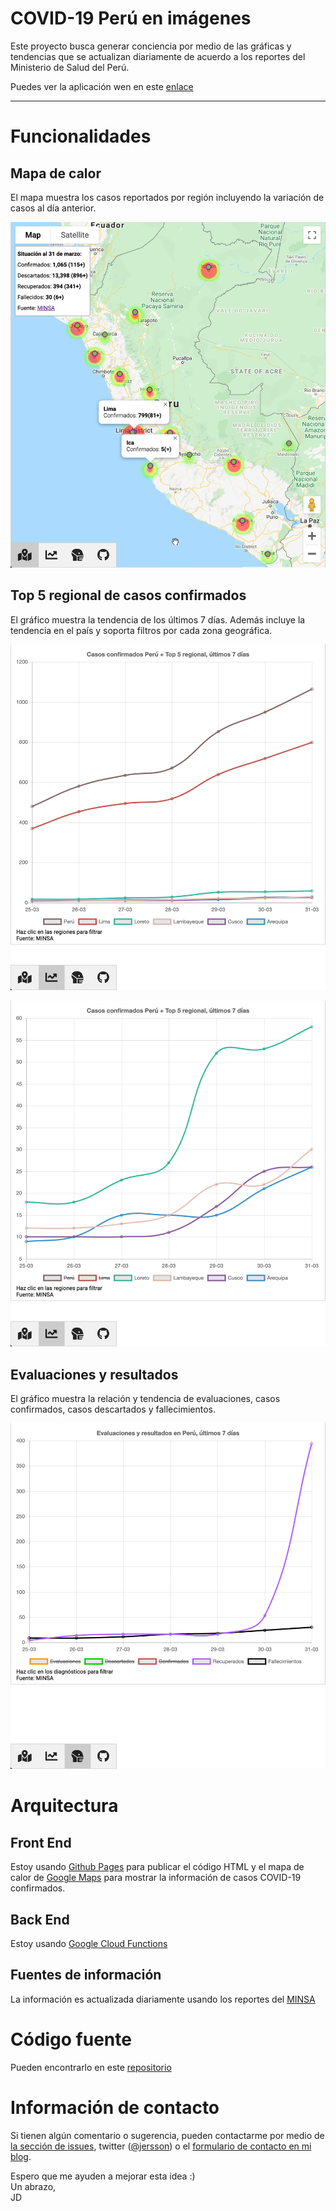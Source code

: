 # COVID-19 Perú en imágenes
Este proyecto busca generar conciencia por medio de las gráficas y tendencias que se actualizan diariamente de acuerdo a los reportes del Ministerio de Salud del Perú.

Puedes ver la aplicación wen en este [enlace](https://jersson.github.io/covid19/)

---

# Funcionalidades
## Mapa de calor 
El mapa muestra los casos reportados por región incluyendo la variación de casos al día anterior.

![heatmap](./covid19/images/heatmap.png)

## Top 5 regional de casos confirmados
El gráfico muestra la tendencia de los últimos 7 días. Además incluye la tendencia en el país y soporta filtros por cada zona geográfica.

![trends](./covid19/images/trends-01.png)

![trends](./covid19/images/trends-02.png)

## Evaluaciones y resultados
El gráfico muestra la relación y tendencia de evaluaciones, casos confirmados, casos descartados y fallecimientos.  

![trends](./covid19/images/trends-03.png)

# Arquitectura
## Front End
Estoy usando [Github Pages](https://pages.github.com/) para publicar el código HTML y el mapa de calor de [Google Maps](https://developers.google.com/maps/documentation/javascript/examples/layer-heatmap) para mostrar la información de casos COVID-19 confirmados.

## Back End
Estoy usando [Google Cloud Functions](https://cloud.google.com/functions/docs/writing/http)

## Fuentes de información
La información es actualizada diariamente usando los reportes del [MINSA](https://www.gob.pe/minsa/) 

# Código fuente
Pueden encontrarlo en este [repositorio](./covid19)

# Información de contacto
Si tienen algún comentario o sugerencia, pueden contactarme por medio de [la sección de issues](https://github.com/jersson/jersson.github.io/issues), twitter ([@jersson](https://twitter/jersson)) o el [formulario de contacto en mi blog](https://jersson.net/contact/).

Espero que me ayuden a mejorar esta idea :) <br/>
Un abrazo,<br/> JD